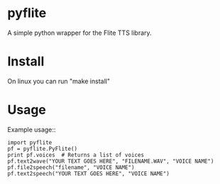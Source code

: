 pyflite
=======

A simple python wrapper for the Flite TTS library.

Install
=======
On linux you can run "make install"

Usage
=====

Example usage::

    import pyflite
    pf = pyflite.PyFlite()
    print pf.voices  # Returns a list of voices
    pf.text2wave("YOUR TEXT GOES HERE", "FILENAME.WAV", "VOICE NAME")
    pf.file2speech("filename", "VOICE NAME")
    pf.text2speech("YOUR TEXT GOES HERE", "VOICE NAME")
